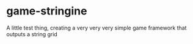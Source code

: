 # game-stringine
A little test thing, creating a very very very simple game framework that outputs a string grid
